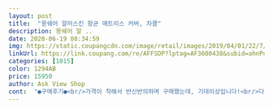```yaml
---
layout: post 
title:  "몽쉐어 알러스킨 항균 매트리스 커버, 차콜" 
description: 몽쉐어 알 ..
date: 2020-06-19 08:34:59 
img: https://static.coupangcdn.com/image/retail/images/2019/04/01/22/7/3cee604c-c2c5-4a28-8872-bce78f375115.jpg 
linkUrl: https://link.coupang.com/re/AFFSDP?lptag=AF3600438&subid=ahnPublicAsk&pageKey=204738757&itemId=602239148&vendorItemId=4578017686&traceid=V0-113-a4982313d4e4d7a1 
categories: [1015] 
color: 1294AB 
price: 15950 
author: Ask View Shop 
cont:  "●구매후기●<br/>가격이 착해서 반신반의하며 구매했는데, 기대이상입니다!<br/>다른상품 검색하다가 클릭했는데 4면이 올밴딩처리 되어있고, 모서리 부분 마감도 깔끔해서 가성비 굿입니다!<br/>몇번 빨아서 줄었으면 하는 바램입니다 ㅎ<br/>작다는평이 많아서 크게시켯더니 좀 크네요 ㅎ<br/>저렴하지만 색감도 좋고 감촉도 좋네요<br/>제품은 아주맘에 들고요 커서그런지 씌울때 아주편하게 1분만에 ^^<br/>참고하세요 한싸이즈 큰거는 좀 커요<br/>촉감도 너무 부드럽고 좋아서 추가로 다른색상 더 구매하려구요!!!<br/>추천합니다<br/>" 
---
```

